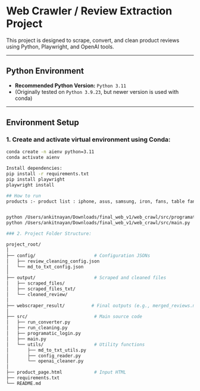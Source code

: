 # Web Crawler / Review Extraction Project

This project is designed to scrape, convert, and clean product reviews using Python, Playwright, and OpenAI tools.

---

##  Python Environment

- **Recommended Python Version:** `Python 3.11`
- (Originally tested on `Python 3.9.23`, but newer version is used with conda)

---

##  Environment Setup

### 1. Create and activate virtual environment using Conda:

```bash
conda create -n aienv python=3.11
conda activate aienv

Install dependencies:
pip install -r requirements.txt
pip install playwright
playwright install

## How to run
products :- product list : iphone, asus, samsung, iron, fans, table fan,routers.


python /Users/ankitnayan/Downloads/final_web_v1/web_crawl/src/programatic_login.py
python /Users/ankitnayan/Downloads/final_web_v1/web_crawl/src/main.py

### 2. Project Folder Structure:

project_root/
│
├── config/                      # Configuration JSONs
│   ├── review_cleaning_config.json
│   └── md_to_txt_config.json
│
├── output/                      # Scraped and cleaned files
│   ├── scraped_files/
│   ├── scraped_files_txt/
│   └── cleaned_review/
│
├── webscraper_result/          # Final outputs (e.g., merged_reviews.md)
│
├── src/                         # Main source code
│   ├── run_converter.py
│   ├── run_cleaning.py
│   ├── programatic_login.py
│   ├── main.py
│   └── utils/                   # Utility functions
│       ├── md_to_txt_utils.py
│       ├── config_reader.py
│       └── openai_cleaner.py
│
├── product_page.html            # Input HTML
├── requirements.txt
└── README.md
